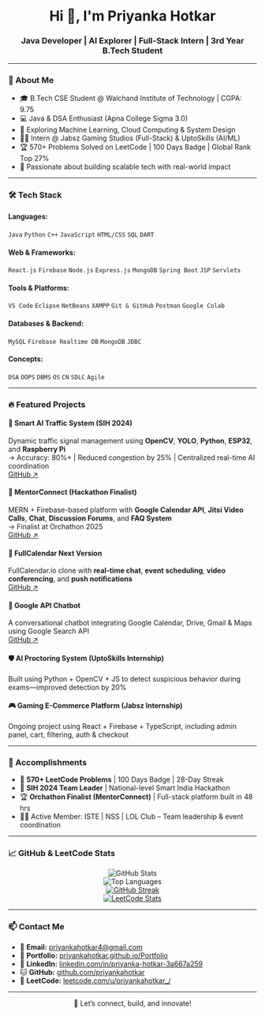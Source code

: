 <h1 align="center">Hi 👋, I'm Priyanka Hotkar</h1>
<h3 align="center">Java Developer | AI Explorer | Full-Stack Intern | 3rd Year B.Tech Student</h3>

---

### 🚀 About Me
- 🎓 B.Tech CSE Student @ Walchand Institute of Technology | CGPA: 9.75  
- 💻 Java & DSA Enthusiast (Apna College Sigma 3.0)  
- 🤖 Exploring Machine Learning, Cloud Computing & System Design  
- 👩‍💻 Intern @ Jabsz Gaming Studios (Full-Stack) & UptoSkills (AI/ML)  
- 🏆 570+ Problems Solved on LeetCode | 100 Days Badge | Global Rank Top 27%  
- 🧠 Passionate about building scalable tech with real-world impact

---

### 🛠️ Tech Stack

#### Languages:
`Java` `Python` `C++` `JavaScript` `HTML/CSS` `SQL` `DART`

#### Web & Frameworks:
`React.js` `Firebase` `Node.js` `Express.js` `MongoDB` `Spring Boot` `JSP` `Servlets`

#### Tools & Platforms:
`VS Code` `Eclipse` `NetBeans` `XAMPP` `Git & GitHub` `Postman` `Google Colab`

#### Databases & Backend:
`MySQL` `Firebase Realtime DB` `MongoDB` `JDBC`

#### Concepts:
`DSA` `OOPS` `DBMS` `OS` `CN` `SDLC` `Agile`

---

### 🔥 Featured Projects

#### 🚦 Smart AI Traffic System (SIH 2024)
Dynamic traffic signal management using **OpenCV**, **YOLO**, **Python**, **ESP32**, and **Raspberry Pi**  
→ Accuracy: 80%+ | Reduced congestion by 25% | Centralized real-time AI coordination  
[GitHub ↗](https://github.com/SAMKIT-CHOPDA/SIH)

#### 🤝 MentorConnect (Hackathon Finalist)
MERN + Firebase-based platform with **Google Calendar API**, **Jitsi Video Calls**, **Chat**, **Discussion Forums**, and **FAQ System**  
→ Finalist at Orchathon 2025  
[GitHub ↗](https://github.com/priyankahotkar/mentorconnect)

#### 📅 FullCalendar Next Version  
FullCalendar.io clone with **real-time chat**, **event scheduling**, **video conferencing**, and **push notifications**  
[GitHub ↗](https://github.com/priyankahotkar/fullcalenderNextVersion)

#### 🤖 Google API Chatbot  
A conversational chatbot integrating Google Calendar, Drive, Gmail & Maps using Google Search API  
[GitHub ↗](https://github.com/priyankahotkar/GoogleChatbot)

#### 🛡️ AI Proctoring System (UptoSkills Internship)
Built using Python + OpenCV + JS to detect suspicious behavior during exams—improved detection by 20%  

#### 🎮 Gaming E-Commerce Platform (Jabsz Internship)
Ongoing project using React + Firebase + TypeScript, including admin panel, cart, filtering, auth & checkout

---

### 🏅 Accomplishments
- 🧠 **570+ LeetCode Problems** | 100 Days Badge | 28-Day Streak  
- 🥇 **SIH 2024 Team Leader** | National-level Smart India Hackathon  
- 🏆 **Orchathon Finalist (MentorConnect)** | Full-stack platform built in 48 hrs  
- 👩‍🏫 Active Member: ISTE | NSS | LOL Club – Team leadership & event coordination  

---

### 📈 GitHub & LeetCode Stats

<div align="center">

![GitHub Stats](https://github-readme-stats.vercel.app/api?username=priyankahotkar&show_icons=true&theme=radical)  
![Top Languages](https://github-readme-stats.vercel.app/api/top-langs/?username=priyankahotkar&layout=compact&theme=radical)  
[![GitHub Streak](https://streak-stats.demolab.com?user=priyankahotkar&theme=radical)](https://git.io/streak-stats)  
[![LeetCode Stats](https://leetcard.jacoblin.cool/priyankahotkar_?theme=dark&font=Fira%20Code&ext=heatmap)](https://leetcode.com/u/priyankahotkar_/)

</div>

---

### 📫 Contact Me

- 📧 **Email:** priyankahotkar4@gmail.com  
- 🔗 **Portfolio:** [priyankahotkar.github.io/Portfolio](https://priyankahotkar.github.io/Portfolio-2.0/)  
- 💼 **LinkedIn:** [linkedin.com/in/priyanka-hotkar-3a667a259](https://www.linkedin.com/in/priyanka-hotkar-3a667a259)  
- 🐱 **GitHub:** [github.com/priyankahotkar](https://github.com/priyankahotkar)  
- 🧠 **LeetCode:** [leetcode.com/u/priyankahotkar_/](https://leetcode.com/u/priyankahotkar_/)

---

<div align="center">🚀 Let’s connect, build, and innovate!</div>
